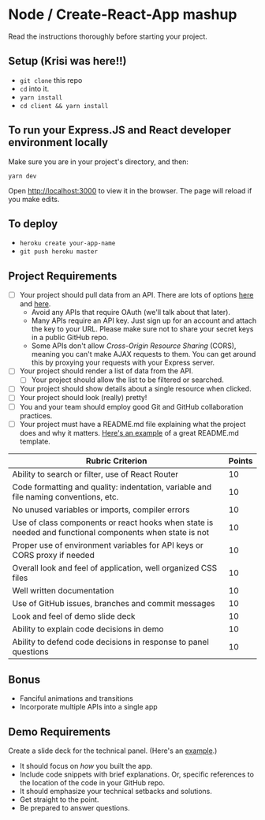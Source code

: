 # Node / Create-React-App mashup

Read the instructions thoroughly before starting your project.

## Setup (Krisi was here!!)

- `git clone` this repo
- `cd` into it.
- `yarn install`
- `cd client && yarn install`

## To run your Express.JS and React developer environment locally

Make sure you are in your project's directory, and then:

```
yarn dev
```

Open [http://localhost:3000](http://localhost:3000) to view it in the browser. The page will reload if you make edits.

## To deploy

- `heroku create your-app-name`
- `git push heroku master`

## Project Requirements

- [ ] Your project should pull data from an API. There are lots of options [here](https://github.com/toddmotto/public-apis) and [here](https://market.mashape.com/).
  - Avoid any APIs that require OAuth (we'll talk about that later).
  - Many APIs require an API key. Just sign up for an account and attach the key to your URL. Please make sure not to share your secret keys in a public GitHub repo.
  - Some APIs don't allow _Cross-Origin Resource Sharing_ (CORS), meaning you can't make AJAX requests to them. You can get around this by proxying your requests with your Express server.
- [ ] Your project should render a list of data from the API.
  - [ ] Your project should allow the list to be filtered or searched.
- [ ] Your project should show details about a single resource when clicked.
- [ ] Your project should look (really) pretty!
- [ ] You and your team should employ good Git and GitHub collaboration practices.
- [ ] Your project must have a README.md file explaining what the project does and why it matters. [Here's an example](https://github.com/codeforamerica/howto/blob/master/Good-READMEs.md) of a great README.md template.

| Rubric Criterion                                                                                        | Points |
| ------------------------------------------------------------------------------------------------------- | ------ |
| Ability to search or filter, use of React Router                                                        | 10     |
| Code formatting and quality: indentation, variable and file naming conventions, etc.                    | 10     |
| No unused variables or imports, compiler errors                                                         | 10     |
| Use of class components or react hooks when state is needed and functional components when state is not | 10     |
| Proper use of environment variables for API keys or CORS proxy if needed                                | 10     |
| Overall look and feel of application, well organized CSS files                                          | 10     |
| Well written documentation                                                                              | 10     |
| Use of GitHub issues, branches and commit messages                                                      | 10     |
| Look and feel of demo slide deck                                                                        | 10     |
| Ability to explain code decisions in demo                                                               | 10     |
| Ability to defend code decisions in response to panel questions                                         | 10     |

## Bonus

- Fanciful animations and transitions
- Incorporate multiple APIs into a single app

## Demo Requirements

Create a slide deck for the technical panel. (Here's an [example](https://docs.google.com/presentation/d/15rfR-S5qAlzx4rHwBp_kJOlu0nQ7hcZOruTwbH6zRvQ/edit?usp=sharing).)

- It should focus on _how_ you built the app.
- Include code snippets with brief explanations. Or, specific references to the location of the code in your GitHub repo.
- It should emphasize your technical setbacks and solutions.
- Get straight to the point.
- Be prepared to answer questions.
